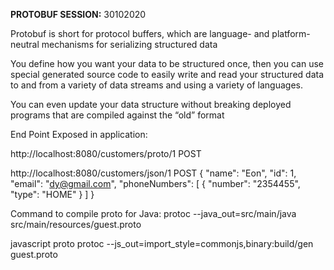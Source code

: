 **PROTOBUF SESSION:** 
30102020

Protobuf is short for protocol buffers, which are language- and platform-neutral mechanisms for serializing structured data

You define how you want your data to be structured once, then you can use special generated source code to easily write and read your structured data to and from a variety of data streams and using a variety of languages.

You can even update your data structure without breaking deployed programs that are compiled against the “old” format 


End Point Exposed in application:

http://localhost:8080/customers/proto/1
POST

http://localhost:8080/customers/json/1
POST
{
    "name": "Eon",
    "id": 1,
    "email": "dy@gmail.com",
    "phoneNumbers": [
        {
            "number": "2354455",
            "type": "HOME"
        }
    ]
}



Command to compile proto for Java:
protoc --java_out=src/main/java  src/main/resources/guest.proto

javascript proto
protoc --js_out=import_style=commonjs,binary:build/gen guest.proto

